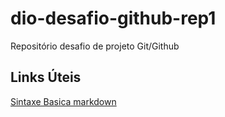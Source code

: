 # dio-desafio-github-rep1
Repositório desafio de projeto Git/Github

## Links Úteis
[Sintaxe Basica markdown](https://www.markdownguide.org/basic-syntax/)
